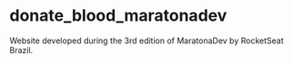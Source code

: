 # donate_blood_maratonadev
Website developed during the 3rd edition of MaratonaDev by RocketSeat Brazil.
